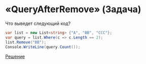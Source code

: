 # «QueryAfterRemove» (Задача)
Что выведет следующий код?
```cs
var list = new List<string> {"A", "BB", "CCC"};
var query = list.Where(c => c.Length == 2);
list.Remove("BB");
Console.WriteLine(query.Count());
```
[Решение](./QueryAfterRemove-A.md)
